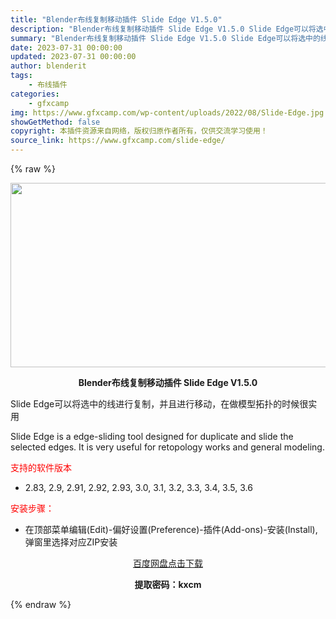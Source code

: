```yaml
---
title: "Blender布线复制移动插件 Slide Edge V1.5.0"
description: "Blender布线复制移动插件 Slide Edge V1.5.0 Slide Edge可以将选中的线进行复制，并且进行移动，在做模型拓扑的时候很实用 Slide Edge is a edge-sli..."
summary: "Blender布线复制移动插件 Slide Edge V1.5.0 Slide Edge可以将选中的线进行复制，并且进行移动，在做模型拓扑的时候很实用 Slide Edge is a edge-sli..."
date: 2023-07-31 00:00:00
updated: 2023-07-31 00:00:00
author: blenderit
tags: 
    - 布线插件
categories:
    - gfxcamp
img: https://www.gfxcamp.com/wp-content/uploads/2022/08/Slide-Edge.jpg
showGetMethod: false
copyright: 本插件资源来自网络，版权归原作者所有，仅供交流学习使用！
source_link: https://www.gfxcamp.com/slide-edge/
---
```


{% raw %}
<div><p><img decoding="async" class="aligncenter size-full wp-image-106436" src="https://www.gfxcamp.com/wp-content/uploads/2022/08/Slide-Edge.jpg" data-src="https://www.gfxcamp.com/wp-content/uploads/2022/08/Slide-Edge.jpg" alt="" width="590" height="295" data-srcset="https://www.gfxcamp.com/wp-content/uploads/2022/08/Slide-Edge.jpg 590w, https://www.gfxcamp.com/wp-content/uploads/2022/08/Slide-Edge-150x75.jpg 150w" data-sizes="(max-width: 590px) 100vw, 590px"></p><p style="text-align: center;"><strong>Blender布线复制移动插件 Slide Edge V1.5.0</strong></p><p>Slide Edge可以将选中的线进行复制，并且进行移动，在做模型拓扑的时候很实用</p><p>Slide Edge is a edge-sliding tool designed for duplicate and slide the selected edges. It is very useful for retopology works and general modeling.</p><p><span style="color: #ff0000;">支持的软件版本</span></p><ul>
<li>2.83, 2.9, 2.91, 2.92, 2.93, 3.0, 3.1, 3.2, 3.3, 3.4, 3.5, 3.6</li>
</ul><p><span style="color: #ff0000;">安装步骤：</span></p><ul>
<li>在顶部菜单编辑(Edit)-偏好设置(Preference)-插件(Add-ons)-安装(Install),弹窗里选择对应ZIP安装</li>
</ul><p style="text-align: center;"><a class="maxbutton-3 maxbutton maxbutton-baidu" target="_blank" rel="noopener" href="https://pan.baidu.com/s/1ipS7--alDmOLAcjZJkpsMA?pwd=kxcm"><span class="mb-text">百度网盘点击下载</span></a></p><p style="text-align: center;"><strong>提取密码：kxcm</strong></p></div>
<div style="display: none">gfxcamp</div>
{% endraw %}